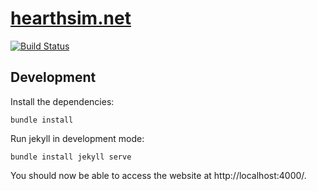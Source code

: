 # [hearthsim.net](https://hearthsim.net)

[![Build Status](https://travis-ci.org/HearthSim/hearthsim.net.svg?branch=master)](https://travis-ci.org/HearthSim/hearthsim.net)

## Development

Install the dependencies:

```
bundle install
```

Run jekyll in development mode:

```
bundle install jekyll serve
```

You should now be able to access the website at http://localhost:4000/.
